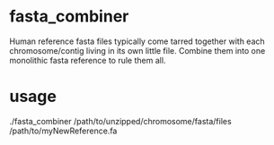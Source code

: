fasta_combiner
=============

Human reference fasta files typically come tarred together
with each chromosome/contig living in its own little file. Combine
them into one monolithic fasta reference to rule them all.

usage
=====

./fasta_combiner /path/to/unzipped/chromosome/fasta/files /path/to/myNewReference.fa

